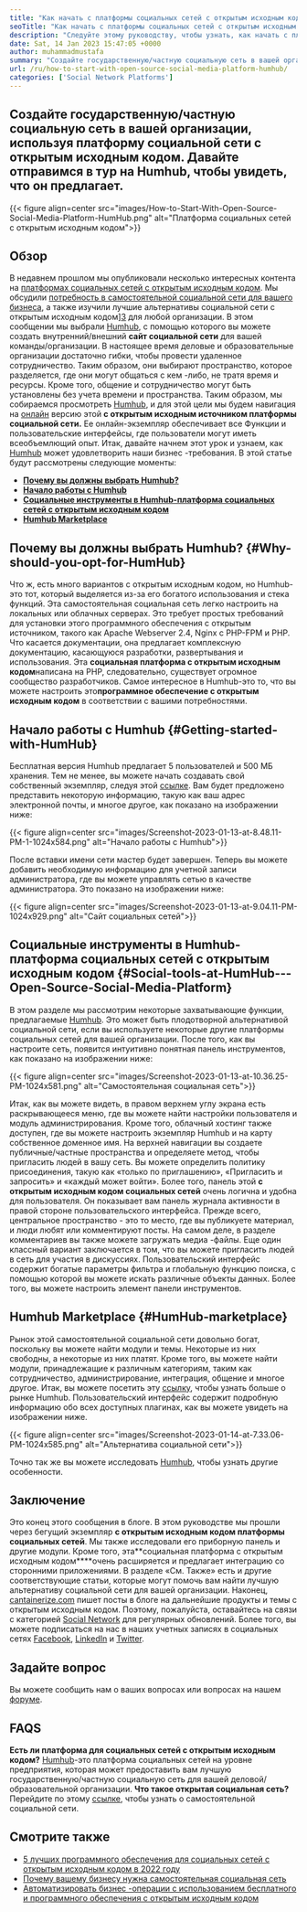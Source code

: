 ```yaml
---
title: "Как начать с платформы социальных сетей с открытым исходным кодом | Humhub" 
seoTitle: "Как начать с платформы социальных сетей с открытым исходным кодом | Humhub" 
description: "Следуйте этому руководству, чтобы узнать, как начать с платформы социальных сетей с открытым исходным кодом. Он предлагает богатую панель мониторинга вместе со многими функциями на уровне предприятия." 
date: Sat, 14 Jan 2023 15:47:05 +0000
author: muhammadmustafa
summary: "Создайте государственную/частную социальную сеть в вашей организации, используя платформу социальной сети с открытым исходным кодом. Давайте отправимся в тур на Humhub, чтобы увидеть, что он предлагает." 
url: /ru/how-to-start-with-open-source-social-media-platform-humhub/
categories: ['Social Network Platforms']
---
```


## Создайте государственную/частную социальную сеть в вашей организации, используя платформу социальной сети с открытым исходным кодом. Давайте отправимся в тур на Humhub, чтобы увидеть, что он предлагает.

{{< figure align=center src="images/How-to-Start-With-Open-Source-Social-Media-Platform-HumHub.png" alt="Платформа социальных сетей с открытым исходным кодом">}}


## Обзор
В недавнем прошлом мы опубликовали несколько интересных контента на [платформах социальных сетей с открытым исходным кодом][1]. Мы обсудили [потребность в самостоятельной социальной сети для вашего бизнеса][2], а также изучили лучшие альтернативы социальной сети с открытым исходным кодом][3] для любой организации. В этом сообщении мы выбрали [Humhub][4], с помощью которого вы можете создать внутренний/внешний **сайт социальной сети** для вашей команды/организации. В настоящее время деловые и образовательные организации достаточно гибки, чтобы провести удаленное сотрудничество. Таким образом, они выбирают пространство, которое разделяется, где они могут общаться с кем -либо, не тратя время и ресурсы. Кроме того, общение и сотрудничество могут быть установлены без учета времени и пространства.
Таким образом, мы собираемся просмотреть [Humhub][4], и для этой цели мы будем навигация на [онлайн][5] версию этой **с открытым исходным источником платформы социальной сети.** Ее онлайн-экземпляр обеспечивает все Функции и пользовательские интерфейсы, где пользователи могут иметь всеобъемлющий опыт. Итак, давайте начнем этот урок и узнаем, как [Humhub][4] может удовлетворить наши бизнес -требования.
В этой статье будут рассмотрены следующие моменты:
* **[Почему вы должны выбрать Humhub?][6]** 
* **[Начало работы с Humhub][7]** 
* **[Социальные инструменты в Humhub-платформа социальных сетей с открытым исходным кодом][8]** 
* **[Humhub Marketplace][9]** 

## Почему вы должны выбрать Humhub? {#Why-should-you-opt-for-HumHub}

Что ж, есть много вариантов с открытым исходным кодом, но Humhub-это тот, который выделяется из-за его богатого использования и стека функций. Эта самостоятельная социальная сеть легко настроить на локальных или облачных серверах. Это требует простых требований для установки этого программного обеспечения с открытым источником, такого как Apache Webserver 2.4, Nginx с PHP-FPM и PHP. Что касается документации, она предлагает комплексную документацию, касающуюся разработки, развертывания и использования.
Эта **социальная платформа с открытым исходным кодом**написана на PHP, следовательно, существует огромное сообщество разработчиков. Самое интересное в Humhub-это то, что вы можете настроить это**программное обеспечение с открытым исходным кодом** в соответствии с вашими потребностями.

## Начало работы с Humhub {#Getting-started-with-HumHub}

Бесплатная версия Humhub предлагает 5 пользователей и 500 МБ хранения. Тем не менее, вы можете начать создавать свой собственный экземпляр, следуя этой [ссылке][5]. Вам будет предложено представить некоторую информацию, такую ​​как ваш адрес электронной почты, и многое другое, как показано на изображении ниже:

{{< figure align=center src="images/Screenshot-2023-01-13-at-8.48.11-PM-1-1024x584.png" alt="Начало работы с Humhub">}}

После вставки имени сети мастер будет завершен. Теперь вы можете добавить необходимую информацию для учетной записи администратора, где вы можете управлять сетью в качестве администратора. Это показано на изображении ниже:

{{< figure align=center src="images/Screenshot-2023-01-13-at-9.04.11-PM-1024x929.png" alt="Сайт социальных сетей">}}


## Социальные инструменты в Humhub-платформа социальных сетей с открытым исходным кодом {#Social-tools-at-HumHub---Open-Source-Social-Media-Platform}

В этом разделе мы рассмотрим некоторые захватывающие функции, предлагаемые [Humhub][4]. Это может быть плодотворной альтернативой социальной сети, если вы используете некоторые другие платформы социальных сетей для вашей организации.
После того, как вы настроите сеть, появится интуитивно понятная панель инструментов, как показано на изображении ниже:

{{< figure align=center src="images/Screenshot-2023-01-13-at-10.36.25-PM-1024x581.png" alt="Самостоятельная социальная сеть">}}

Итак, как вы можете видеть, в правом верхнем углу экрана есть раскрывающееся меню, где вы можете найти настройки пользователя и модуль администрирования. Кроме того, облачный хостинг также доступен, где вы можете настроить экземпляр Humhub и на карту собственное доменное имя. На верхней навигации вы создаете публичные/частные пространства и определяете метод, чтобы пригласить людей в вашу сеть. Вы можете определить политику присоединения, такую ​​как «только по приглашению», «Пригласить и запросить» и «каждый может войти».
Более того, панель этой **с открытым исходным кодом социальных сетей** очень логична и удобна для пользователя. Он показывает вам панель журнала активности в правой стороне пользовательского интерфейса. Прежде всего, центральное пространство - это то место, где вы публикуете материал, и люди любят или комментируют посты. На самом деле, в разделе комментариев вы также можете загружать медиа -файлы. Еще один классный вариант заключается в том, что вы можете пригласить людей в сеть для участия в дискуссиях. Пользовательский интерфейс содержит богатые параметры фильтра и глобальную функцию поиска, с помощью которой вы можете искать различные объекты данных. Более того, вы можете настроить элемент панели инструментов.

## Humhub Marketplace {#HumHub-marketplace}

Рынок этой самостоятельной социальной сети довольно богат, поскольку вы можете найти модули и темы. Некоторые из них свободны, а некоторые из них платят. Кроме того, вы можете найти модули, принадлежащие к различным категориям, таким как сотрудничество, администрирование, интеграция, общение и многое другое. Итак, вы можете посетить эту [ссылку][10], чтобы узнать больше о рынке Humhub.
Пользовательский интерфейс содержит подробную информацию обо всех доступных плагинах, как вы можете увидеть на изображении ниже.

{{< figure align=center src="images/Screenshot-2023-01-14-at-7.33.06-PM-1024x585.png" alt="Альтернатива социальной сети">}}

Точно так же вы можете исследовать [Humhub][4], чтобы узнать другие особенности.

## Заключение
Это конец этого сообщения в блоге. В этом руководстве мы прошли через бегущий экземпляр **с открытым исходным кодом платформы социальных сетей**. Мы также исследовали его приборную панель и другие модули. Кроме того, эта**социальная платформа с открытым исходным кодом****очень расширяется и предлагает интеграцию со сторонними приложениями. В разделе «См. Также» есть и другие соответствующие статьи, которые могут помочь вам найти лучшую альтернативу социальной сети для вашей организации.
Наконец, [cantainerize.com][11] пишет посты в блоге на дальнейшие продукты и темы с открытым исходным кодом. Поэтому, пожалуйста, оставайтесь на связи с категорией [][12][Social Network][1] для регулярных обновлений. Более того, вы можете подписаться на нас в наших учетных записях в социальных сетях [Facebook][13], [LinkedIn][14] и [Twitter][15].

## Задайте вопрос
Вы можете сообщить нам о ваших вопросах или вопросах на нашем [форуме][16].

## FAQS
**Есть ли платформа для социальных сетей с открытым исходным кодом?** 
[Humhub][4]-это платформа социальных сетей на уровне предприятия, которая может предоставить вам лучшую государственную/частную социальную сеть для вашей деловой/образовательной организации.
**Что такое открытая социальная сеть?** 
Перейдите по этому [ссылке][6], чтобы узнать о самостоятельной социальной сети.

## Смотрите также
  * [5 лучших программного обеспечения для социальных сетей с открытым исходным кодом в 2022 году][3]
  * [Почему вашему бизнесу нужна самостоятельная социальная сеть][17]
  * [Автоматизировать бизнес -операции с использованием бесплатного и программного обеспечения с открытым исходным кодом][18]



[1]: https://products.containerize.com/social-network-platforms/
[2]: https://blog.containerize.com/social-network-platforms/why-your-business-needs-a-self-hosted-social-network/
[3]: https://blog.containerize.com/social-network-platforms/top-5-open-source-social-networking-software-in-2022/
[4]: https://products.containerize.com/social-network-platforms/humhub/
[5]: https://saas.humhub.com/en/create
[6]: #Why-should-you-opt-for-HumHub
[7]: #Getting-started-with-HumHub
[8]: #Social-tools-at-HumHub---Open-Source-Social-Media-Platform
[9]: #HumHub-marketplace
[10]: https://marketplace.humhub.com/
[11]: https://www.containerize.com/
[12]: https://products.containerize.com/marketing-automation/
[13]: https://web.facebook.com/containerize
[14]: https://www.linkedin.com/company/containerize/
[15]: https://twitter.com/containerize_co
[16]: https://forum.containerize.com/
[17]: //blog.containerize.com/2021/10/07/why-your-business-needs-a-self-hosted-social-network/
[18]: https://blog.containerize.com/blogging/automate-business-operations-using-open-source-software/
